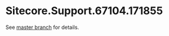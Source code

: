 # Sitecore.Support.67104.171855

See [master branch](https://github.com/sitecoresupport/Sitecore.Support.67104.171855) for details.